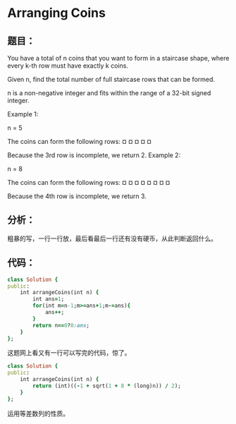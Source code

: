 # Arranging Coins
## 题目：
You have a total of n coins that you want to form in a staircase shape, where every k-th row must have exactly k coins.

Given n, find the total number of full staircase rows that can be formed.

n is a non-negative integer and fits within the range of a 32-bit signed integer.

Example 1:

n = 5

The coins can form the following rows:
¤
¤ ¤
¤ ¤

Because the 3rd row is incomplete, we return 2.
Example 2:

n = 8

The coins can form the following rows:
¤
¤ ¤
¤ ¤ ¤
¤ ¤

Because the 4th row is incomplete, we return 3.
## 分析：
粗暴的写，一行一行放，最后看最后一行还有没有硬币，从此判断返回什么。<br>
## 代码：
```ruby
class Solution {
public:
    int arrangeCoins(int n) {
        int ans=1;
        for(int m=n-1;m>=ans+1;m-=ans){
            ans++;
        }
        return n==0?0:ans;
    }
};
```
这题网上看又有一行可以写完的代码，惊了。<br>
```ruby
class Solution {
public:
    int arrangeCoins(int n) {
        return (int)((-1 + sqrt(1 + 8 * (long)n)) / 2);
    }
};
```
运用等差数列的性质。
